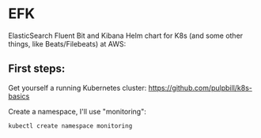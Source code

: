 # EFK
ElasticSearch Fluent Bit and Kibana Helm chart for K8s (and some other things, like Beats/Filebeats) at AWS:

## First steps:
Get yourself a running Kubernetes cluster:
https://github.com/pulpbill/k8s-basics

Create a namespace, I'll use "monitoring":
```
kubectl create namespace monitoring
```





